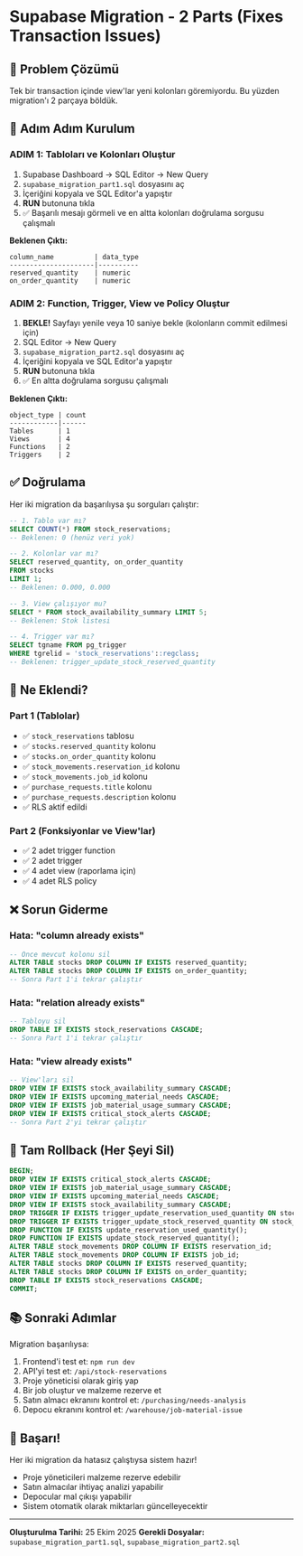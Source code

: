 # Supabase Migration - 2 Parts (Fixes Transaction Issues)

## 🔧 Problem Çözümü

Tek bir transaction içinde view'lar yeni kolonları göremiyordu. Bu yüzden migration'ı 2 parçaya böldük.

## 📝 Adım Adım Kurulum

### ADIM 1: Tabloları ve Kolonları Oluştur

1. Supabase Dashboard → SQL Editor → New Query
2. `supabase_migration_part1.sql` dosyasını aç
3. İçeriğini kopyala ve SQL Editor'a yapıştır
4. **RUN** butonuna tıkla
5. ✅ Başarılı mesajı görmeli ve en altta kolonları doğrulama sorgusu çalışmalı

**Beklenen Çıktı:**
```
column_name          | data_type
---------------------|----------
reserved_quantity    | numeric
on_order_quantity    | numeric
```

### ADIM 2: Function, Trigger, View ve Policy Oluştur

1. **BEKLE!** Sayfayı yenile veya 10 saniye bekle (kolonların commit edilmesi için)
2. SQL Editor → New Query
3. `supabase_migration_part2.sql` dosyasını aç
4. İçeriğini kopyala ve SQL Editor'a yapıştır
5. **RUN** butonuna tıkla
6. ✅ En altta doğrulama sorgusu çalışmalı

**Beklenen Çıktı:**
```
object_type | count
------------|------
Tables      | 1
Views       | 4
Functions   | 2
Triggers    | 2
```

## ✅ Doğrulama

Her iki migration da başarılıysa şu sorguları çalıştır:

```sql
-- 1. Tablo var mı?
SELECT COUNT(*) FROM stock_reservations;
-- Beklenen: 0 (henüz veri yok)

-- 2. Kolonlar var mı?
SELECT reserved_quantity, on_order_quantity
FROM stocks
LIMIT 1;
-- Beklenen: 0.000, 0.000

-- 3. View çalışıyor mu?
SELECT * FROM stock_availability_summary LIMIT 5;
-- Beklenen: Stok listesi

-- 4. Trigger var mı?
SELECT tgname FROM pg_trigger
WHERE tgrelid = 'stock_reservations'::regclass;
-- Beklenen: trigger_update_stock_reserved_quantity
```

## 🎯 Ne Eklendi?

### Part 1 (Tablolar)
- ✅ `stock_reservations` tablosu
- ✅ `stocks.reserved_quantity` kolonu
- ✅ `stocks.on_order_quantity` kolonu
- ✅ `stock_movements.reservation_id` kolonu
- ✅ `stock_movements.job_id` kolonu
- ✅ `purchase_requests.title` kolonu
- ✅ `purchase_requests.description` kolonu
- ✅ RLS aktif edildi

### Part 2 (Fonksiyonlar ve View'lar)
- ✅ 2 adet trigger function
- ✅ 2 adet trigger
- ✅ 4 adet view (raporlama için)
- ✅ 4 adet RLS policy

## ❌ Sorun Giderme

### Hata: "column already exists"
```sql
-- Önce mevcut kolonu sil
ALTER TABLE stocks DROP COLUMN IF EXISTS reserved_quantity;
ALTER TABLE stocks DROP COLUMN IF EXISTS on_order_quantity;
-- Sonra Part 1'i tekrar çalıştır
```

### Hata: "relation already exists"
```sql
-- Tabloyu sil
DROP TABLE IF EXISTS stock_reservations CASCADE;
-- Sonra Part 1'i tekrar çalıştır
```

### Hata: "view already exists"
```sql
-- View'ları sil
DROP VIEW IF EXISTS stock_availability_summary CASCADE;
DROP VIEW IF EXISTS upcoming_material_needs CASCADE;
DROP VIEW IF EXISTS job_material_usage_summary CASCADE;
DROP VIEW IF EXISTS critical_stock_alerts CASCADE;
-- Sonra Part 2'yi tekrar çalıştır
```

## 🔄 Tam Rollback (Her Şeyi Sil)

```sql
BEGIN;
DROP VIEW IF EXISTS critical_stock_alerts CASCADE;
DROP VIEW IF EXISTS job_material_usage_summary CASCADE;
DROP VIEW IF EXISTS upcoming_material_needs CASCADE;
DROP VIEW IF EXISTS stock_availability_summary CASCADE;
DROP TRIGGER IF EXISTS trigger_update_reservation_used_quantity ON stock_movements;
DROP TRIGGER IF EXISTS trigger_update_stock_reserved_quantity ON stock_reservations;
DROP FUNCTION IF EXISTS update_reservation_used_quantity();
DROP FUNCTION IF EXISTS update_stock_reserved_quantity();
ALTER TABLE stock_movements DROP COLUMN IF EXISTS reservation_id;
ALTER TABLE stock_movements DROP COLUMN IF EXISTS job_id;
ALTER TABLE stocks DROP COLUMN IF EXISTS reserved_quantity;
ALTER TABLE stocks DROP COLUMN IF EXISTS on_order_quantity;
DROP TABLE IF EXISTS stock_reservations CASCADE;
COMMIT;
```

## 📚 Sonraki Adımlar

Migration başarılıysa:
1. Frontend'i test et: `npm run dev`
2. API'yi test et: `/api/stock-reservations`
3. Proje yöneticisi olarak giriş yap
4. Bir job oluştur ve malzeme rezerve et
5. Satın almacı ekranını kontrol et: `/purchasing/needs-analysis`
6. Depocu ekranını kontrol et: `/warehouse/job-material-issue`

## 🎉 Başarı!

Her iki migration da hatasız çalıştıysa sistem hazır!

- Proje yöneticileri malzeme rezerve edebilir
- Satın almacılar ihtiyaç analizi yapabilir
- Depocular mal çıkışı yapabilir
- Sistem otomatik olarak miktarları güncelleyecektir

---

**Oluşturulma Tarihi:** 25 Ekim 2025
**Gerekli Dosyalar:** `supabase_migration_part1.sql`, `supabase_migration_part2.sql`
